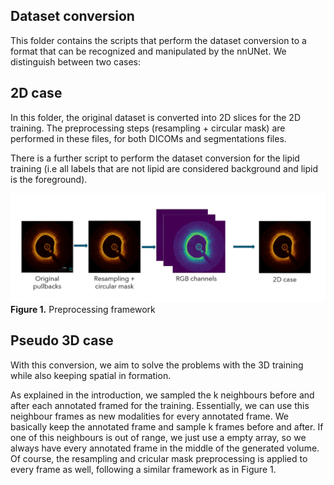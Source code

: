 ## Dataset conversion

This folder contains the scripts that perform the dataset conversion to a format that can be recognized and manipulated by the nnUNet. We distinguish between two cases:

## 2D case

In this folder, the original dataset is converted into 2D slices for the 2D training. The preprocessing steps (resampling + circular mask) are performed in these files, for both DICOMs and segmentations files. 

There is a further script to perform the dataset conversion for the lipid training (i.e all labels that are not lipid are considered background and lipid is the foreground).

<!-- ![Figure 1. Preprocessing framework ](/assets/2d_dataset_conversion.png) -->

<p>
    <img src="/assets/2d_dataset_conversion.png" alt>
    <span style="font-style: normal;">
        <strong>Figure 1.</strong> Preprocessing framework
    </span>
</p>


## Pseudo 3D case

With this conversion, we aim to solve the problems with the 3D training while also keeping spatial in formation.

As explained in the introduction, we sampled the k neighbours before and after each annotated framed for the training. Essentially, we can use this neighbour frames as new modalities for every annotated frame. We basically keep the annotated frame and sample k frames before and after. If one of this neighbours is out of range, we just use a empty array, so we always have every annotated frame in the middle of the generated volume. Of course, the resampling and cricular mask preprocessing is applied to every frame as well, following a similar framework as in Figure 1.